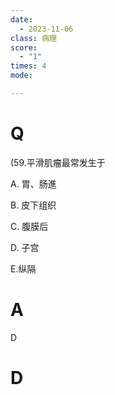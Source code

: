 ```yaml
---
date:
  - 2023-11-06
class: 病理
score:
  - "1"
times: 4
mode:

---
```



# Q
(59.平滑肌瘤最常发生于

A. 胃、肠進

B. 皮下组织

C. 腹膜后

D. 子宫

E.纵隔


# A
D





# D